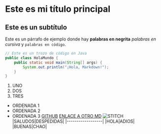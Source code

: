 
# Este es mi título principal
## Este es un subtítulo

Este es un párrafo de ejemplo donde hay **palabras en negrita** *palabras en cursiva* y `palabras en código`.

```java
// Este es un trozo de código en Java
public class HolaMundo {
    public static void main(String[] args) {
        System.out.println("¡Hola, Markdown!");
    }
}
```

1. UNO
2. DOS
3. TRES
- ORDENADA 1 
- ORDENADA 2
- ORDENADA 3
[GITHUB](https://github.com/annitaa06)
[ENLACE A OTRO MD](./mark2.md)
![STITCH](stitch.png)
|SALUDOS|DESPEDIDAS|
|------------------|
|HOLA|ADIOS|
|BUENAS|CHAO|
